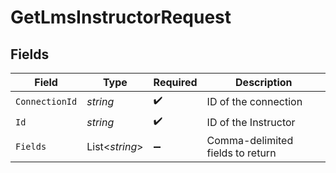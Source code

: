 # GetLmsInstructorRequest


## Fields

| Field                            | Type                             | Required                         | Description                      |
| -------------------------------- | -------------------------------- | -------------------------------- | -------------------------------- |
| `ConnectionId`                   | *string*                         | :heavy_check_mark:               | ID of the connection             |
| `Id`                             | *string*                         | :heavy_check_mark:               | ID of the Instructor             |
| `Fields`                         | List<*string*>                   | :heavy_minus_sign:               | Comma-delimited fields to return |